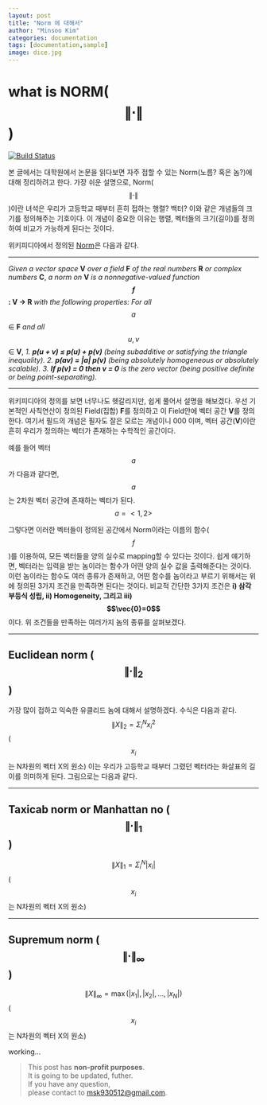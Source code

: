 ```yaml
---
layout: post
title: "Norm 에 대해서"
author: "Minsoo Kim"
categories: documentation
tags: [documentation,sample]
image: dice.jpg
---
```


# what is **NORM($$\lVert\cdot \rVert$$)**

[![Build Status](https://travis-ci.org/joemccann/dillinger.svg?branch=master)](https://travis-ci.org/joemccann/dillinger)

본 글에서는 대학원에서 논문을 읽다보면 자주 접할 수 있는 Norm(노름? 혹은 놈?)에 대해 정리하려고 한다.
가장 쉬운 설명으로, Norm($$\lVert\cdot \rVert$$)이란 녀석은 우리가 고등학교 때부터 흔히 접하는 행렬? 백터? 이와 같은 개념들의 크기를 정의해주는 기호이다.
이 개념이 중요한 이유는 행렬, 벡터들의 크기(길이)를 정의하여 비교가 가능하게 된다는 것이다.

위키피디아에서 정의된 [Norm](https://en.wikipedia.org/wiki/Norm_(mathematics)#cite_note-2,"놈")은 다음과 같다.
***
*Given a vector space* **V** *over a field* **F** *of the real numbers* **R**  *or complex numbers* **C**, *a norm on* **V** *is a nonnegative-valued function* **$$f$$: V → R** *with the following properties:*
*For all* $$a$$ ∈ **F** *and all* $$u, v$$ ∈ **V**,
*1. **p(u + v) ≤ p(u) + p(v)** (being subadditive or satisfying the triangle inequality).*
*2. **p(av) = |a| p(v)** (being absolutely homogeneous or absolutely scalable).*
*3. **If p(v) = 0 then v = 0** is the zero vector (being positive definite or being point-separating).*
***

위키피디아의 정의를 보면 너무나도 헷갈리지만, 쉽게 풀어서 설명을 해보겠다.
우선 기본적인 사칙연산이 정의된 Field(집합) **F**를 정의하고 이 Field안에 벡터 공간 **V**를 정의한다.
여기서 필드의 개념은 필자도 잘은 모르는 개념이니 000 이며,
벡터 공간(**V**)이란 흔히 우리가 정의하는 벡터가 존재하는 수학적인 공간이다.

예를 들어 벡터 $$a$$가 다음과 같다면,  $$a$$는 2차원 벡터 공간에 존재하는 벡터가 된다.
$$a=<1,2>$$

그렇다면 이러한 벡터들이 정의된 공간에서 Norm이라는 이름의 함수($$f$$)를 이용하여, 모든 벡터들을 양의 실수로 mapping할 수 있다는 것이다.
쉽게 얘기하면, 벡터라는 입력을 받는 놈이라는 함수가 어떤 양의 실수 값을 출력해준다는 것이다.
이런 놈이라는 함수도 여러 종류가 존재하고, 어떤 함수를 놈이라고 부르기 위해서는 위에 정의된 3가지 조건을 만족하면 된다는 것이다.
비교적 간단한 3가지 조건은 **i) 삼각 부등식 성립, ii) Homogeneity, 그리고 iii) $$\vec{0}=0$$** 이다.
위 조건들을 만족하는 여러가지 놈의 종류를 살펴보겠다.

***
## Euclidean norm ($$\lVert\cdot \rVert_{2}$$)
가장 많이 접하고 익숙한 유클리드 놈에 대해서 설명하겠다.
수식은 다음과 같다.
$$\lVert X \rVert_{2}=\Sigma^N_{i}x^2_{i}$$ ($$x_i$$는 N차원의 벡터 X의 원소)
이는 우리가 고등학교 때부터 그렸던 벡터라는 화살표의 길이를 의미하게 된다.
그림으로는 다음과 같다.

***
## Taxicab norm or Manhattan no ($$\lVert\cdot \rVert_{1}$$)
$$\lVert X \rVert_{1}=\Sigma^N_{i}|x_{i}|$$ ($$x_i$$는 N차원의 벡터 X의 원소)
***
## Supremum norm ($$\lVert\cdot \rVert_{\infty}$$)
$$\lVert X \rVert_{\infty}=\max(|x_{1}|, |x_{2}|, \dots, |x_{N}|)$$ ($$x_i$$는 N차원의 벡터 X의 원소)

working...

> This post has **non-profit purposes**.\
> It is going to be updated, futher.\
> If you have any question, \
> please contact to msk930512@gmail.com.
